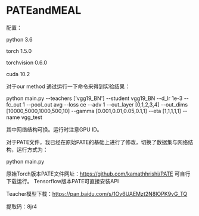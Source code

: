 # PATEandMEAL
配置：

python 3.6

torch 1.5.0

torchvision 0.6.0

cuda 10.2

对于our method 通过运行一下命令来得到实验结果：

python main.py  --teachers [\'vgg19_BN\'] --student vgg19_BN --d_lr 1e-3 --fc_out 1 --pool_out avg --loss ce --adv 1 --out_layer [0,1,2,3,4] --out_dims [10000,5000,1000,500,10] --gamma [0.001,0.01,0.05,0.1,1] --eta [1,1,1,1,1] --name vgg_test

其中网络结构可换。运行时注意GPU ID。

对于PATE文件，我已经在原始PATE的基础上进行了修改，切换了数据集与网络结构，运行方式为：

python main.py

原始Torch版本PATE文件网址：https://github.com/kamathhrishi/PATE 可自行下载运行。
Tensorflow版本PATE可直接安装API

Teacher模型下载：https://pan.baidu.com/s/1Ov6UAEMzt2N8IOPK9vG_TQ

提取码：8jr4
